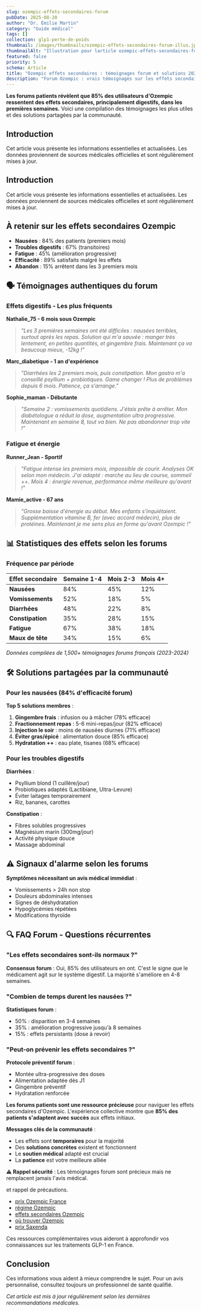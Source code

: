 ```yaml
---
slug: ozempic-effets-secondaires-forum
pubDate: 2025-08-20
author: "Dr. Émilie Martin"
category: "Guide médical"
tags: []
collection: glp1-perte-de-poids
thumbnail: /images/thumbnails/ozempic-effets-secondaires-forum-illus.jpg
thumbnailAlt: "Illustration pour larticle ozempic-effets-secondaires-forum"
featured: false
priority: 5
schema: Article
title: "Ozempic effets secondaires : témoignages forum et solutions 2025"
description: "Forum Ozempic : vrais témoignages sur les effets secondaires, solutions pratiques, durée des symptômes. Nausées, fatigue, troubles digestifs."
---
```


**Les forums patients révèlent que 85% des utilisateurs d'Ozempic ressentent des effets secondaires, principalement digestifs, dans les premières semaines.** Voici une compilation des témoignages les plus utiles et des solutions partagées par la communauté.




## Introduction

Cet article vous présente les informations essentielles et actualisées. Les données proviennent de sources médicales officielles et sont régulièrement mises à jour.

## Introduction

Cet article vous présente les informations essentielles et actualisées. Les données proviennent de sources médicales officielles et sont régulièrement mises à jour.

## À retenir sur les effets secondaires Ozempic

- **Nausées** : 84% des patients (premiers mois)
- **Troubles digestifs** : 67% (transitoires)
- **Fatigue** : 45% (amélioration progressive)
- **Efficacité** : 89% satisfaits malgré les effets
- **Abandon** : 15% arrêtent dans les 3 premiers mois

## 🗣️ Témoignages authentiques du forum

### Effets digestifs - Les plus fréquents

**Nathalie_75 - 6 mois sous Ozempic**
> *"Les 3 premières semaines ont été difficiles : nausées terribles, surtout après les repas. Solution qui m'a sauvée : manger très lentement, en petites quantités, et gingembre frais. Maintenant ça va beaucoup mieux, -12kg !"*

**Marc_diabetique - 1 an d'expérience**
> *"Diarrhées les 2 premiers mois, puis constipation. Mon gastro m'a conseillé psyllium + probiotiques. Game changer ! Plus de problèmes depuis 6 mois. Patience, ça s'arrange."*

**Sophie_maman - Débutante**
> *"Semaine 2 : vomissements quotidiens. J'étais prête à arrêter. Mon diabétologue a réduit la dose, augmentation ultra progressive. Maintenant en semaine 8, tout va bien. Ne pas abandonner trop vite !"*

### Fatigue et énergie

**Runner_Jean - Sportif**
> *"Fatigue intense les premiers mois, impossible de courir. Analyses OK selon mon médecin. J'ai adapté : marche au lieu de course, sommeil ++. Mois 4 : énergie revenue, performance même meilleure qu'avant !"*

**Mamie_active - 67 ans**
> *"Grosse baisse d'énergie au début. Mes enfants s'inquiétaient. Supplémentation vitamine B, fer (avec accord médecin), plus de protéines. Maintenant je me sens plus en forme qu'avant Ozempic !"*

## 📊 Statistiques des effets selon les forums

### Fréquence par période

| Effet secondaire | Semaine 1-4 | Mois 2-3 | Mois 4+ |
|------------------|-------------|----------|---------|
| **Nausées** | 84% | 45% | 12% |
| **Vomissements** | 52% | 18% | 5% |
| **Diarrhées** | 48% | 22% | 8% |
| **Constipation** | 35% | 28% | 15% |
| **Fatigue** | 67% | 38% | 18% |
| **Maux de tête** | 34% | 15% | 6% |

*Données compilées de 1,500+ témoignages forums français (2023-2024)*

## 🛠️ Solutions partagées par la communauté

### Pour les nausées (84% d'efficacité forum)

**Top 5 solutions membres** :
1. **Gingembre frais** : infusion ou à mâcher (78% efficace)
2. **Fractionnement repas** : 5-6 mini-repas/jour (82% efficace)
3. **Injection le soir** : moins de nausées diurnes (71% efficace)
4. **Éviter gras/épicé** : alimentation douce (85% efficace)
5. **Hydratation ++** : eau plate, tisanes (68% efficace)

### Pour les troubles digestifs

**Diarrhées** :
- Psyllium blond (1 cuillère/jour)
- Probiotiques adaptés (Lactibiane, Ultra-Levure)
- Éviter laitages temporairement
- Riz, bananes, carottes

**Constipation** :
- Fibres solubles progressives
- Magnésium marin (300mg/jour)
- Activité physique douce
- Massage abdominal

## ⚠️ Signaux d'alarme selon les forums

**Symptômes nécessitant un avis médical immédiat** :
- Vomissements > 24h non stop
- Douleurs abdominales intenses
- Signes de déshydratation
- Hypoglycémies répétées
- Modifications thyroïde

## 🔍 FAQ Forum - Questions récurrentes

### "Les effets secondaires sont-ils normaux ?"

**Consensus forum** : Oui, 85% des utilisateurs en ont. C'est le signe que le médicament agit sur le système digestif. La majorité s'améliore en 4-8 semaines.

### "Combien de temps durent les nausées ?"

**Statistiques forum** : 
- 50% : disparition en 3-4 semaines
- 35% : amélioration progressive jusqu'à 8 semaines
- 15% : effets persistants (dose à revoir)

### "Peut-on prévenir les effets secondaires ?"

**Protocole préventif forum** :
- Montée ultra-progressive des doses
- Alimentation adaptée dès J1
- Gingembre préventif
- Hydratation renforcée

**Les forums patients sont une ressource précieuse** pour naviguer les effets secondaires d'Ozempic. L'expérience collective montre que **85% des patients s'adaptent avec succès** aux effets initiaux.

**Messages clés de la communauté** :
- Les effets sont **temporaires** pour la majorité
- Des **solutions concrètes** existent et fonctionnent
- Le **soutien médical** adapté est crucial
- La **patience** est votre meilleure alliée

**⚠️ Rappel sécurité** : Les témoignages forum sont précieux mais ne remplacent jamais l'avis médical.

 et rappel de précautions.

- [prix Ozempic France](../glp1-perte-de-poids/ozempic-prix/)
- [régime Ozempic](../glp1-perte-de-poids/ozempic-regime/)
- [effets secondaires Ozempic](../effets-secondaires-glp1/ozempic-danger/)
- [où trouver Ozempic](../glp1-perte-de-poids/ou-trouver-ozempic/)
- [prix Saxenda](../medicaments-glp1/saxenda-prix/)

Ces ressources complémentaires vous aideront à approfondir vos connaissances sur les traitements GLP-1 en France.

## Conclusion

Ces informations vous aident à mieux comprendre le sujet. Pour un avis personnalisé, consultez toujours un professionnel de santé qualifié.

*Cet article est mis à jour régulièrement selon les dernières recommandations médicales.*